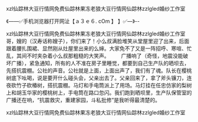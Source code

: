 xzl仙踪林大豆行情网免费仙踪林果冻老狼大豆行情网仙踪林zzlgled婚纱工作室

《——✅手机浏览器打开网沚【ａ３ｅ６. cOm 】 】✅—》--

xzl仙踪林大豆行情网免费仙踪林果冻老狼大豆行情网仙踪林zzlgled婚纱工作室　　哥，嫂的（汉寿话称嫂子），你们来了！小么叔满脸堆笑从堂屋里迎了出来，后面跟着腰扎围裙、显然刚从灶屋里出来的么婶。大家免不了又是一阵招呼、寒喧、忙乱，其间不时夹杂着小么叔那粗糙的大笑声。
　　广播响了（奇怪，地震没能破坏广播），紧急通知，所有的人不准在房子里睡觉，都要到自己生产队的晒坝去，先搭抗震棚。公社的声音。公社就是上面，上面出声了，我们有了魂。队长在樱桃树底下吆喝，说是要开什么碰头会，父亲出去了。父亲回来了，拿了斧头镰刀，连夜砍竹子砍椿树，搭抗震棚。马灯和手电筒派上了用场。马灯挂在任忠仿家的梨树上和胡玉华家的樱桃树上，手电筒在路口忽闪。我们跑到晒坝里，生产队保管室的广播还在响，“抗震救灾，重建家园，斗私批修”是我听得最清楚的。





xzl仙踪林大豆行情网免费仙踪林果冻老狼大豆行情网仙踪林zzlgled婚纱工作室
